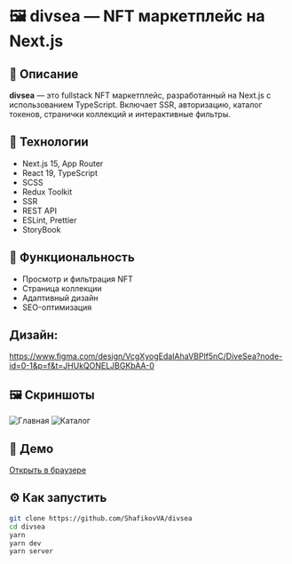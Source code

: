 # 🖼️ divsea — NFT маркетплейс на Next.js

## 📌 Описание
**divsea** — это fullstack NFT маркетплейс, разработанный на Next.js с использованием TypeScript. Включает SSR, авторизацию, каталог токенов, странички коллекций и интерактивные фильтры.

## 🚀 Технологии
- Next.js 15, App Router
- React 19, TypeScript
- SCSS
- Redux Toolkit
- SSR
- REST API
- ESLint, Prettier
- StoryBook

## 🧩 Функциональность
- Просмотр и фильтрация NFT
- Страница коллекции
- Адаптивный дизайн
- SEO-оптимизация

## Дизайн:
https://www.figma.com/design/VcgXyogEdaIAhaVBPlf5nC/DiveSea?node-id=0-1&p=f&t=JHUkQONELJBGKbAA-0

## 🖼️ Скриншоты
![Главная](public/screenshot-main.jpg)
![Каталог](public/screenshot-collection.jpg)

## 🔗 Демо
[Открыть в браузере](https://divsea.vercel.app)

## ⚙️ Как запустить
```bash
git clone https://github.com/ShafikovVA/divsea
cd divsea
yarn
yarn dev
yarn server
